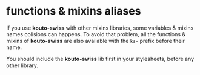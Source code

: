 # functions & mixins aliases

If you use **kouto-swiss** with other mixins libraries, some variables & mixins names colisions can happens. To avoid that problem, all the functions & mixins of **kouto-swiss** are also available with the `ks-` prefix before their name.

You should include the **kouto-swiss** lib first in your stylesheets, before any other library.
